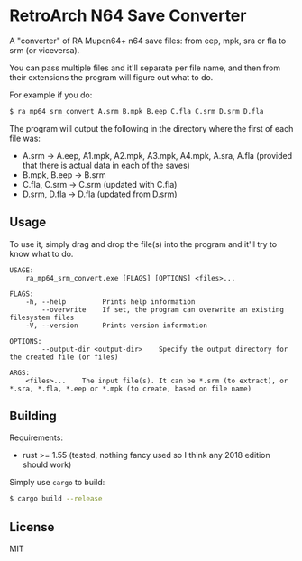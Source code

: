 RetroArch N64 Save Converter
============================

A "converter" of RA Mupen64+ n64 save files: from eep, mpk, sra or fla to srm (or viceversa).

You can pass multiple files and it'll separate per file name, and then from their extensions the program will figure out what to do.

For example if you do:
```sh
$ ra_mp64_srm_convert A.srm B.mpk B.eep C.fla C.srm D.srm D.fla
```
The program will output the following in the directory where the first of each file was:
* A.srm -> A.eep, A1.mpk, A2.mpk, A3.mpk, A4.mpk, A.sra, A.fla (provided that there is actual data in each of the saves)
* B.mpk, B.eep -> B.srm
* C.fla, C.srm -> C.srm (updated with C.fla)
* D.srm, D.fla -> D.fla (updated from D.srm)

## Usage

To use it, simply drag and drop the file(s) into the program and it'll try to know what to do.

    USAGE:
        ra_mp64_srm_convert.exe [FLAGS] [OPTIONS] <files>...

    FLAGS:
        -h, --help         Prints help information
            --overwrite    If set, the program can overwrite an existing filesystem files
        -V, --version      Prints version information

    OPTIONS:
            --output-dir <output-dir>    Specify the output directory for the created file (or files)

    ARGS:
        <files>...    The input file(s). It can be *.srm (to extract), or *.sra, *.fla, *.eep or *.mpk (to create, based on file name)


## Building

Requirements:
* rust >= 1.55 (tested, nothing fancy used so I think any 2018 edition should work)

Simply use ```cargo``` to build:

```sh
$ cargo build --release
```


## License

MIT
